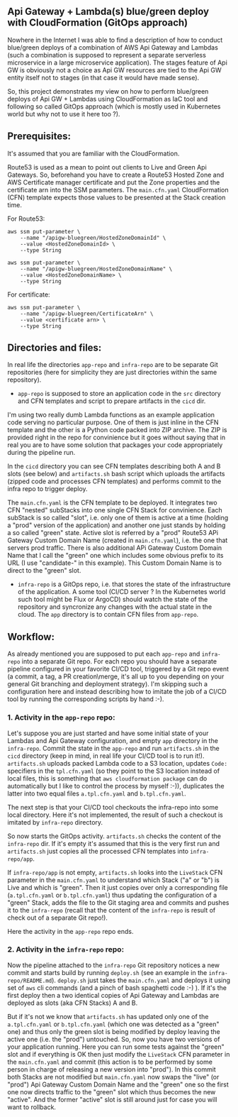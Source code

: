 ## Api Gateway + Lambda(s) blue/green deploy with CloudFormation (GitOps approach)

Nowhere in the Internet I was able to find a description of how to conduct blue/green deploys of a combination of AWS Api Gateway and Lambdas (such a combination is supposed to represent a separate serverless microservice in a large microservice application). The stages feature of Api GW is obviously not a choice as Api GW resources are tied to the Api GW entity itself not to stages (in that case it would have made sense).

So, this project demonstrates my view on how to perform blue/green deploys of Api GW + Lambdas using CloudFormation as IaC tool and following so called GitOps approach (which is mostly used in Kubernetes world but why not to use it here too ?).

## Prerequisites:

It's assumed that you are familiar with the CloudFormation.

Route53 is used as a mean to point out clients to Live and Green Api Gateways. So, beforehand you have to create a Route53 Hosted Zone and AWS Certificate manager certificate and put the Zone properties and the certificate arn into the SSM parameters. The `main.cfn.yaml` CloudFormation (CFN) template expects those values to be presented at the Stack creation time.

For Route53:
```
aws ssm put-parameter \
    --name "/apigw-bluegreen/HostedZoneDomainId" \
    --value <HostedZoneDomainId> \
    --type String
```

```
aws ssm put-parameter \
    --name "/apigw-bluegreen/HostedZoneDomainName" \
    --value <HostedZoneDomainName> \
    --type String
```
For certificate:
```
aws ssm put-parameter \
    --name "/apigw-bluegreen/CertificateArn" \
    --value <certificate arn> \
    --type String
```

## Directories and files:

In real life the directories `app-repo` and `infra-repo` are to be separate Git repositories (here for simplicity they are just directories within the same repository).

 - `app-repo` is supposed to store an application code in the `src` directory and CFN templates and script to prepare artifacts in the `cicd` dir.

I'm using two really dumb Lambda functions as an example application code serving no particular purpose. One of them is just inline in the CFN template and the other is a Python code packed into ZIP archive. The ZIP is provided right in the repo for convinience but it goes without saying that in real you are to have some solution that packages your code appropriately during the pipeline run.

In the `cicd` directory you can see CFN templates describing both A and B slots (see below) and `artifacts.sh` bash script which uploads the artifacts (zipped code and processes CFN templates) and performs commit to the infra repo to trigger deploy.

The `main.cfn.yaml` is the CFN template to be deployed. It integrates two CFN "nested" subStacks into one single CFN Stack for convinience. Each subStack is so called "slot", i.e. only one of them is active at a time (holding a "prod" version of the application) and another one just stands by holding a so called "green" state. Active slot is referred by a "prod" Route53 APi Gateway Custom Domain Name (created in `main.cfn.yaml`), i.e. the one that servers prod traffic. There is also additional APi Gateway Custom Domain Name that I call the "green" one which includes some obvious prefix to its URL (I use "candidate-" in this example). This Custom Domain Name is to direct to the "green" slot.

 - `infra-repo` is a GitOps repo, i.e. that stores the state of the infrastructure of the application. A some tool (CI/CD server ? In the Kubernetes world such tool might be Flux or ArgoCD) should watch the state of the repository and syncronize any changes with the actual state in the cloud. The `app` directory is to contain CFN files from `app-repo`.

## Workflow:

As already mentioned you are supposed to put each `app-repo` and `infra-repo` into a separate Git repo. For each repo you should have a separate pipeline configured in your favorite CI/CD tool, triggered by a Git repo event (a commit, a tag, a PR creation\merge, it's all up to you depending on your general Git branching and deployment strategy). I'm skipping such a configuration here and instead describing how to imitate the job of a CI/CD tool by running the corresponding scripts by hand :-).

### 1. Activity in the `app-repo` repo:

Let's suppose you are just started and have some initial state of your Lambdas and Api Gateway configuration, and empty `app` directory in the `infra-repo`. Commit the state in the `app-repo` and run `artifacts.sh` in the `cicd` directory (keep in mind, in real life your CI/CD tool is to run it!). `artifacts.sh` uploads packed Lambda code to a S3 location, updates `Code:` specifiers in the `tpl.cfn.yaml` (so they point to the S3 location instead of local files, this is something that `aws cloudformation package` can do automatically but I like to control the process by myself :-)), duplicates the latter into two equal files `a.tpl.cfn.yaml` and `b.tpl.cfn.yaml`.

The next step is that your CI/CD tool checkouts the infra-repo into some local directory. Here it's not implemented, the result of such a checkout is imitated by `infra-repo` directory.

So now starts the GitOps activity. `artifacts.sh` checks the content of the `infra-repo` dir. If it's empty it's assumed that this is the very first run and `artifacts.sh` just copies all the processed CFN templates into `infra-repo/app`.

If `infra-repo/app` is not empty, `artifacts.sh` looks into the `LiveStack` CFN parameter in the `main.cfn.yaml` to understand which Stack ("a" or "b") is Live and which is "green". Then it just copies over only a corresponding file (`a.tpl.cfn.yaml` or `b.tpl.cfn.yaml`) thus updating the configuration of a "green" Stack, adds the file to the Git staging area and commits and pushes it to the `infra-repo` (recall that the content of the `infra-repo` is result of check out of a separate Git repo!).

Here the activity in the `app-repo` repo ends.


### 2. Activity in the `infra-repo` repo:

Now the pipeline attached to the `infra-repo` Git repository notices a new commit and starts build by running `deploy.sh` (see an example in the `infra-repo/README.md`).
`deploy.sh` just takes the `main.cfn.yaml` and deploys it using set of `aws` cli commands (and a pinch of bash spaghetti code :-) ).
If it's the first deploy then a two identical copies of Api Gateway and Lambdas are deployed as slots (aka CFN Stacks) A and B.

But if it's not we know that `artifacts.sh` has updated only one of the `a.tpl.cfn.yaml` or `b.tpl.cfn.yaml` (which one was detected as a "green" one) and thus only the green slot is being modified by deploy leaving the active one (i.e. the "prod") untouched. So, now you have two versions of your application running. Here you can run some tests against the "green" slot and if everything is OK then just modify the `LiveStack` CFN parameter in the `main.cfn.yaml` and commit (this action is to be performed by some person in charge of releasing a new version into "prod"). In this commit both Stacks are not modified but `main.cfn.yaml` now swaps the "live" (or "prod") Api Gateway Custom Domain Name and the "green" one so the first one now directs traffic to the "green" slot which thus becomes the new "active". And the former "active" slot is still around just for case you will want to rollback.

